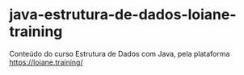 # java-estrutura-de-dados-loiane-training
Conteúdo do curso Estrutura de Dados com Java, pela plataforma https://loiane.training/
